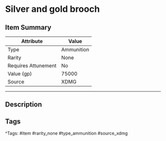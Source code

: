 # Silver and gold brooch

## Item Summary

| Attribute            | Value                        |
|----------------------|------------------------------|
| Type                 | Ammunition |
| Rarity               | None             |
| Requires Attunement  | No                |
| Value (gp)           | 75000    |
| Source               | XDMG |

---

## Description



## Tags

^Tags: #item #rarity_none #type_ammunition #source_xdmg